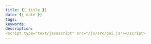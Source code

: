 ```yaml
---
title: {{ title }}
date: {{ date }}
tags:
keywords:
description:
<script type="text/javascript" src="/js/src/bai.js"></script>
---
```

